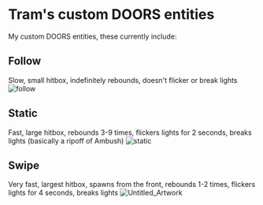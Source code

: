 # Tram's custom DOORS entities
My custom DOORS entities, these currently include:
## Follow
Slow, small hitbox, indefinitely rebounds, doesn't flicker or break lights
![follow](https://user-images.githubusercontent.com/111815914/218574294-a772cf0a-84e8-4845-9ae0-cb14f73f0f64.png)
## Static
Fast, large hitbox, rebounds 3-9 times, flickers lights for 2 seconds, breaks lights (basically a ripoff of Ambush)
![static](https://user-images.githubusercontent.com/111815914/218574373-f0ccd798-0a83-4087-9fa6-3c9f99dc7981.png)
## Swipe
Very fast, largest hitbox, spawns from the front, rebounds 1-2 times, flickers lights for 4 seconds, breaks lights
![Untitled_Artwork](https://user-images.githubusercontent.com/111815914/218574504-fffe7b68-0cdf-49ed-aea2-11c21df2a713.png)
